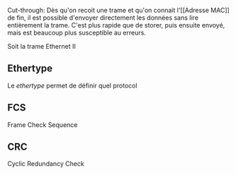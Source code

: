 Cut-through:
Dès qu'on recoit une trame et qu'on connait l'[[Adresse MAC]] de fin, il est possible d'envoyer directement les données sans lire entièrement la trame. C'est plus rapide que de storer, puis ensuite envoyé, mais est beaucoup plus susceptible au erreurs. 

Soit la trame Ethernet II

## Ethertype
Le *ethertype* permet de définir quel protocol

## FCS
Frame Check Sequence

## CRC
Cyclic Redundancy Check